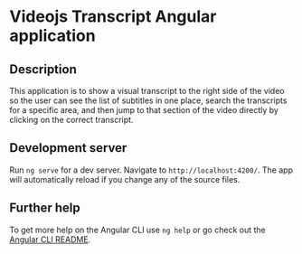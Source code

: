 # Videojs Transcript Angular application

## Description

This application is to show a visual transcript to the right side of the video so the user can see the list of subtitles in one place, search the transcripts for a specific area, and then jump to that section of the video directly by clicking on the correct transcript.

## Development server

Run `ng serve` for a dev server. Navigate to `http://localhost:4200/`. The app will automatically reload if you change any of the source files.

## Further help

To get more help on the Angular CLI use `ng help` or go check out the [Angular CLI README](https://github.com/angular/angular-cli/blob/master/README.md).
